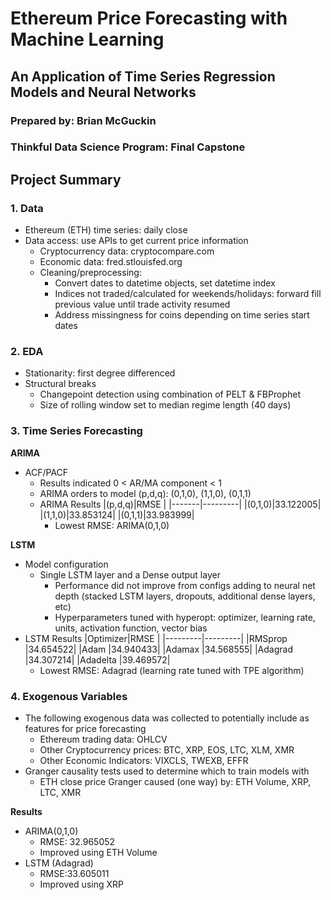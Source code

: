 # Ethereum Price Forecasting with Machine Learning
## An Application of Time Series Regression Models and Neural Networks
### Prepared by: Brian McGuckin
### Thinkful Data Science Program: Final Capstone

## Project Summary
### 1. Data
- Ethereum (ETH) time series: daily close
- Data access: use APIs to get current price information
  - Cryptocurrency data: cryptocompare.com
  - Economic data: fred.stlouisfed.org
  - Cleaning/preprocessing:
    - Convert dates to datetime objects, set datetime index
    - Indices not traded/calculated for weekends/holidays: forward fill previous value until trade activity resumed
    - Address missingness for coins depending on time series start dates

### 2. EDA
- Stationarity: first degree differenced
- Structural breaks
  - Changepoint detection using combination of PELT & FBProphet
  - Size of rolling window set to median regime length (40 days)

### 3. Time Series Forecasting
**ARIMA**
- ACF/PACF
  - Results indicated 0 < AR/MA component < 1
  - ARIMA orders to model (p,d,q): (0,1,0), (1,1,0), (0,1,1)
  - ARIMA Results
    |(p,d,q)|RMSE     |
    |-------|---------|
    |(0,1,0)|33.122005|
    |(1,1,0)|33.853124|
    |(0,1,1)|33.983999|
    - Lowest RMSE: ARIMA(0,1,0)

**LSTM**
- Model configuration
  - Single LSTM layer and a Dense output layer
    - Performance did not improve from configs adding to neural net depth (stacked LSTM layers, dropouts, additional dense layers, etc)
    - Hyperparameters tuned with hyperopt: optimizer, learning rate, units, activation function, vector bias
- LSTM Results
  |Optimizer|RMSE     |
  |---------|---------|
  |RMSprop  |34.654522|
  |Adam     |34.940433|
  |Adamax   |34.568555|
  |Adagrad  |34.307214|
  |Adadelta |39.469572|
  - Lowest RMSE: Adagrad (learning rate tuned with TPE algorithm)

### 4. Exogenous Variables
- The following exogenous data was collected to potentially include as features for price forecasting
  - Ethereum trading data: OHLCV
  - Other Cryptocurrency prices: BTC, XRP, EOS, LTC, XLM, XMR
  - Other Economic Indicators: VIXCLS, TWEXB, EFFR
- Granger causality tests used to determine which to train models with
  - ETH close price Granger caused (one way) by: ETH Volume, XRP, LTC, XMR

**Results**
- ARIMA(0,1,0)
  - RMSE: 32.965052
  - Improved using ETH Volume
- LSTM (Adagrad)
  - RMSE:33.605011
  - Improved using XRP
